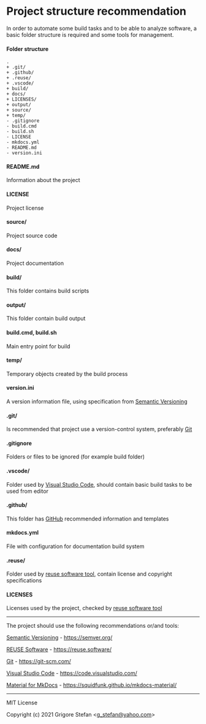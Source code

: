 # Project  structure recommendation

In order to automate some build tasks and to be able to analyze software, a basic folder structure is required and some tools for management.

#### Folder structure

```shell
.
+ .git/
+ .github/
+ .reuse/
+ .vscode/
+ build/
+ docs/
+ LICENSES/
+ output/
+ source/
+ temp/
- .gitignore
- build.cmd
- build.sh
- LICENSE
- mkdocs.yml
- README.md
- version.ini
```

#### README.md

Information about the project

#### LICENSE

Project license

#### source/

Project source code

#### docs/

Project documentation

#### build/

This folder contains build scripts

#### output/

This folder contain build output

#### build.cmd, build.sh

Main entry point for build

#### temp/

Temporary objects created by the build process

#### version.ini

A version information file, using specification from [Semantic Versioning](https://semver.org/)

#### .git/

Is recommended that project use a version-control system, preferably [Git](https://git-scm.com/)

#### .gitignore

Folders or files to be ignored (for example build folder)

#### .vscode/

Folder used by [Visual Studio Code](https://code.visualstudio.com/), should contain basic build tasks to be used from editor

#### .github/

This folder has [GitHub](https://github.com/) recommended information and templates

#### mkdocs.yml

File with configuration for documentation build system

#### .reuse/

Folder used by [reuse software tool](https://reuse.software/), contain license and copyright specifications

#### LICENSES

Licenses used by the project, checked by [reuse software tool](https://reuse.software/)

---

The project should use the following recommendations or/and tools:

[Semantic Versioning](https://semver.org/) -  https://semver.org/

[REUSE Software](https://reuse.software/) - https://reuse.software/

[Git](https://git-scm.com/) - https://git-scm.com/

[Visual Studio Code](https://code.visualstudio.com/) - https://code.visualstudio.com/

[Material for MkDocs](https://squidfunk.github.io/mkdocs-material/) - https://squidfunk.github.io/mkdocs-material/

---

MIT License

Copyright (c) 2021 Grigore Stefan <<g_stefan@yahoo.com>>

